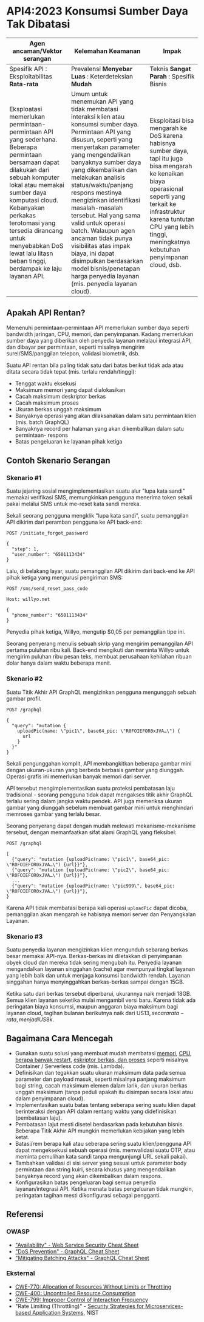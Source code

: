 # API4:2023 Konsumsi Sumber Daya Tak Dibatasi

| Agen ancaman/Vektor serangan | Kelemahan Keamanan | Impak |
| - | - | - |
| Spesifik API : Eksploitabilitas **Rata-rata** | Prevalensi **Menyebar Luas** : Keterdeteksian **Mudah** | Teknis **Sangat Parah** : Spesifik Bisnis |
| Eksploatasi memerlukan permintaan-permintaan API yang sederhana. Beberapa permintaan bersamaan dapat dilakukan dari sebuah komputer lokal atau memakai sumber daya komputasi cloud. Kebanyakan perkakas terotomasi yang tersedia dirancang untuk menyebabkan DoS lewat lalu litasn beban tinggi, berdampak ke laju layanan API. | Umum untuk menemukan API yang tidak membatasi interaksi klien atau konsumsi sumber daya. Permintaan API yang disusun, seperti yang menyertakan parameter yang mengendalikan banyaknya sumber daya yang dikembalikan dan melakukan analisis status/waktu/panjang respons mestinya mengizinkan identifikasi masalah-masalah tersebut. Hal yang sama valid untuk operasi batch. Walaupun agen ancaman tidak punya visibilitas atas impak biaya, ini dapat disimpulkan berdasarkan model bisnis/penetapan harga penyedia layanan (mis. penyedia layanan cloud). | Eksploitasi bisa mengarah ke DoS karena habisnya sumber daya, tapi itu juga bisa mengarah ke kenaikan biaya operasional seperti yang terkait ke infrastruktur karena tuntutan CPU yang lebih tinggi, meningkatnya kebutuhan penyimpanan cloud, dsb. |

## Apakah API Rentan?

Memenuhi permintaan-permintaan API memerlukan sumber daya seperti bandwidth
jaringan, CPU, memori, dan penyimpanan. Kadang memerlukan sumber daya yang
diberikan oleh penyedia layanan melalaui integrasi API, dan dibayar per
permintaan, seperti misalnya mengirim surel/SMS/panggilan telepon, validasi
biometrik, dsb.

Suatu API rentan bila paling tidak satu dari batas berikut tidak ada atau
ditata secara tidak tepat (mis. terlalu rendah/tinggi):

* Tenggat waktu eksekusi
* Maksimum memori yang dapat dialokasikan
* Cacah maksimum deskriptor berkas
* Cacah maksimum proses
* Ukuran berkas unggah maksimum
* Banyaknya operasi yang akan dilaksanakan dalam satu permintaan klien (mis.
  batch GraphQL)
* Banyaknya record per halaman yang akan dikembalikan dalam satu permintaan-
  respons
* Batas pengeluaran ke layanan pihak ketiga

## Contoh Skenario Serangan

### Skenario #1

Suatu jejaring sosial mengimplementasikan suatu alur "lupa kata sandi"
memakai verifikasi SMS, memungkinkan pengguna menerima token sekali pakai 
melalui SMS untuk me-reset kata sandi mereka.

Sekali seorang pengguna mengklik "lupa kata sandi", suatu pemanggilan API
dikirim dari peramban pengguna ke API back-end:

```
POST /initiate_forgot_password

{
  "step": 1,
  "user_number": "6501113434"
}
```

Lalu, di belakang layar, suatu pemanggilan API dikirim dari back-end ke 
API pihak ketiga yang mengurusi pengiriman SMS:

```
POST /sms/send_reset_pass_code

Host: willyo.net

{
  "phone_number": "6501113434"
}
```

Penyedia pihak ketiga, Willyo, mengutip $0,05 per pemanggilan tipe ini.

Seorang penyerang menulis sebuah skrip yang mengirim pemanggilan API pertama
puluhan ribu kali. Back-end mengikuti dan meminta Willyo untuk mengirim
puluhan ribu pesan teks, membuat perusahaan kehilahan ribuan dolar hanya
dalam waktu beberapa menit.

### Skenario #2

Suatu Titik Akhir API GraphQL mengizinkan pengguna mengunggah sebuah
gambar profil.

```
POST /graphql

{
  "query": "mutation {
    uploadPic(name: \"pic1\", base64_pic: \"R0FOIEFOR0xJVA…\") {
      url
    }
  }"
}
```

Sekali pengunggahan komplit, API membangkitkan beberapa gambar mini dengan 
ukuran-ukuran yang berbeda berbasis gambar yang diunggah. Operasi grafis ini
memerlukan banyak memori dari server.

API tersebut mengimplementasikan suatu proteksi pembatasan laju tradisional -
seorang pengguna tidak dapat mengakses titik akhir GraphQL terlalu sering dalam
jangka waktu pendek. API juga memeriksa ukuran gambar yang diunggah sebelum 
membuat gambar mini untuk menghindari memroses gambar yang terlalu besar.

Seorang penyerang dapat dengan mudah melewati mekanisme-mekanisme tersebut,
dengan memanfaatkan sifat alami GraphQL yang fleksibel:

```
POST /graphql

[
  {"query": "mutation {uploadPic(name: \"pic1\", base64_pic: \"R0FOIEFOR0xJVA…\") {url}}"},
  {"query": "mutation {uploadPic(name: \"pic2\", base64_pic: \"R0FOIEFOR0xJVA…\") {url}}"},
  ...
  {"query": "mutation {uploadPic(name: \"pic999\", base64_pic: \"R0FOIEFOR0xJVA…\") {url}}"},
}
```

Karena API tidak membatasi berapa kali operasi `uploadPic` dapat dicoba, 
pemanggilan akan mengarah ke habisnya memori server dan Penyangkalan Layanan.

### Skenario #3

Suatu penyedia layanan mengizinkan klien mengunduh sebarang berkas besar 
memakai API-nya. Berkas-berkas ini diletakkan di penyimpanan obyek cloud dan
mereka tidak sering mengubah itu. Penyedia layanan mengandalkan layanan 
singgahan (cache) agar mempunyai tingkat layanan yang lebih baik dan untuk
menjaga konsumsi bandwidth rendah. Layanan singgahan hanya menyinggahkan
berkas-berkas sampai dengan 15GB.

Ketika satu dari berkas tersebut diperbarui, ukurannya naik menjadi 18GB.
Semua klien layanan seketika mulai mengambil versi baru. Karena tidak ada
peringatan biaya konsumsi, maupun anggaran biaya maksimum bagi layanan cloud, 
tagihan bulanan berikutnya naik dari US$13, secara rata-rata, menjadi US$8k.

## Bagaimana Cara Mencegah

* Gunakan suatu solusi yang membuat mudah membatasi [memori][1], [CPU][2], 
  [berapa banyak restart][3], [eskriptor berkas, dan proses][4] seperti
  misalnya Container / Serverless code (mis. Lambda).
* Definisikan dan tegakkan suatu ukuran maksimum data pada semua parameter
  dan payload masuk, seperti misalnya panjang maksimum bagi string, cacah
  maksimum elemen dalam larik, dan ukuran berkas unggah maksimum (tanpa
  peduli apakah itu disimpan secara lokal atau dalam penyimpanan cloud).
* Implementasikan suatu batas tentang seberapa sering suatu klien dapat
  berinteraksi dengan API dalam rentang waktu yang didefinisikan (pembatasan
  laju).
* Pembatasan lajut mesti disetel berdasarkan pada kebutuhan bisnis. Beberapa
  Titik Akhir API mungkin memerlukan kebijakan yang lebih ketat.
* Batasi/rem berapa kali atau seberapa sering suatu klien/pengguna API dapat
  mengeksekusi sebuah operasi (mis. memvalidasi suatu OTP, atau meminta 
  pemulihan kata sandi tanpa mengunjungi URL sekali pakai).
* Tambahkan validasi di sisi server yang sesuai untuk parameter body
  permintaan dan string kuiri, secara khusus yang mengendalikan banyaknya
  record yang akan dikembalikan dalam respons.
* Konfigurasikan batas pengeluaran bagi semua penyedia layanan/integrasi API.
  Ketika menata batas pengeluaran tidak mungkin, peringatan tagihan mesti
  dikonfigurasi sebagai pengganti.

## Referensi

### OWASP

* ["Availability" - Web Service Security Cheat Sheet][5]
* ["DoS Prevention" - GraphQL Cheat Sheet][6]
* ["Mitigating Batching Attacks" - GraphQL Cheat Sheet][7]

### Eksternal

* [CWE-770: Allocation of Resources Without Limits or Throttling][8]
* [CWE-400: Uncontrolled Resource Consumption][9]
* [CWE-799: Improper Control of Interaction Frequency][10]
* "Rate Limiting (Throttling)" - [Security Strategies for Microservices-based
  Application Systems][11], NIST

[1]: https://docs.docker.com/config/containers/resource_constraints/#memory
[2]: https://docs.docker.com/config/containers/resource_constraints/#cpu
[3]: https://docs.docker.com/engine/reference/commandline/run/#restart
[4]: https://docs.docker.com/engine/reference/commandline/run/#ulimit
[5]: https://cheatsheetseries.owasp.org/cheatsheets/Web_Service_Security_Cheat_Sheet.html#availability
[6]: https://cheatsheetseries.owasp.org/cheatsheets/GraphQL_Cheat_Sheet.html#dos-prevention
[7]: https://cheatsheetseries.owasp.org/cheatsheets/GraphQL_Cheat_Sheet.html#mitigating-batching-attacks
[8]: https://cwe.mitre.org/data/definitions/770.html
[9]: https://cwe.mitre.org/data/definitions/400.html
[10]: https://cwe.mitre.org/data/definitions/799.html
[11]: https://nvlpubs.nist.gov/nistpubs/SpecialPublications/NIST.SP.800-204.pdf
